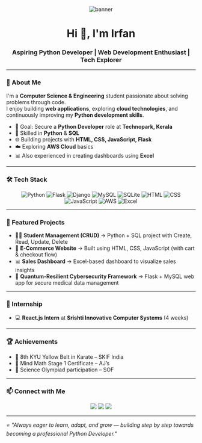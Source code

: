 <!-- Profile Header Image -->
<p align="center">
  <img src="https://via.placeholder.com/800x200?text=Python+Developer+%7C+Web+Development+%7C+SQL+%7C+AWS" alt="banner" />
</p>

<h1 align="center">Hi 👋, I'm Irfan</h1>
<h3 align="center">Aspiring Python Developer | Web Development Enthusiast | Tech Explorer</h3>

---

### 🚀 About Me

I'm a **Computer Science & Engineering** student passionate about solving problems through code.  
I enjoy building **web applications**, exploring **cloud technologies**, and continuously improving my **Python development skills**.  

- 🎯 Goal: Secure a **Python Developer** role at **Technopark, Kerala**  
- 🐍 Skilled in **Python** & **SQL**  
- 🌐 Building projects with **HTML, CSS, JavaScript, Flask**  
- ☁️ Exploring **AWS Cloud** basics  
- 📊 Also experienced in creating dashboards using **Excel**  

---

### 🛠️ Tech Stack

<p align="center">
  <img src="https://img.shields.io/badge/Python-3776AB?style=for-the-badge&logo=python&logoColor=white" alt="Python"/>
  <img src="https://img.shields.io/badge/Flask-000000?style=for-the-badge&logo=flask&logoColor=white" alt="Flask"/>
  <img src="https://img.shields.io/badge/Django-092E20?style=for-the-badge&logo=django&logoColor=white" alt="Django"/>
  <img src="https://img.shields.io/badge/MySQL-4479A1?style=for-the-badge&logo=mysql&logoColor=white" alt="MySQL"/>
  <img src="https://img.shields.io/badge/SQLite-003B57?style=for-the-badge&logo=sqlite&logoColor=white" alt="SQLite"/>
  <img src="https://img.shields.io/badge/HTML5-E34F26?style=for-the-badge&logo=html5&logoColor=white" alt="HTML"/>
  <img src="https://img.shields.io/badge/CSS3-1572B6?style=for-the-badge&logo=css3&logoColor=white" alt="CSS"/>
  <img src="https://img.shields.io/badge/JavaScript-F7DF1E?style=for-the-badge&logo=javascript&logoColor=black" alt="JavaScript"/>
  <img src="https://img.shields.io/badge/AWS-232F3E?style=for-the-badge&logo=amazonaws&logoColor=white" alt="AWS"/>
  <img src="https://img.shields.io/badge/Excel-217346?style=for-the-badge&logo=microsoftexcel&logoColor=white" alt="Excel"/>
</p>

---

### 📂 Featured Projects

- 🧑‍🎓 **Student Management (CRUD)** → Python + SQL project with Create, Read, Update, Delete  
- 🛒 **E-Commerce Website** → Built using HTML, CSS, JavaScript (with cart & checkout flow)  
- 📊 **Sales Dashboard** → Excel-based dashboard to visualize sales insights  
- 🔐 **Quantum-Resilient Cybersecurity Framework** → Flask + MySQL web app for secure medical data management  

---

### 📜 Internship
- 💻 **React.js Intern** at **Srishti Innovative Computer Systems** (4 weeks)  

---

### 🏆 Achievements
- 🥋 8th KYU Yellow Belt in Karate – SKIF India  
- 🧠 Mind Math Stage 1 Certificate – AJ’s  
- 🧪 Science Olympiad participation – SOF  

---

### 📫 Connect with Me
<p align="center">
  <a href="mailto:irfan.542245@gmail.com"><img src="https://img.shields.io/badge/Email-D14836?style=for-the-badge&logo=gmail&logoColor=white" /></a>
  <a href="https://www.linkedin.com/in/irfan-s-985328350/"><img src="https://img.shields.io/badge/LinkedIn-0077B5?style=for-the-badge&logo=linkedin&logoColor=white" /></a>
  <a href="https://github.com/irfan"><img src="https://img.shields.io/badge/GitHub-100000?style=for-the-badge&logo=github&logoColor=white" /></a>
</p>

---

⭐️ *"Always eager to learn, adapt, and grow — building step by step towards becoming a professional Python Developer."*
